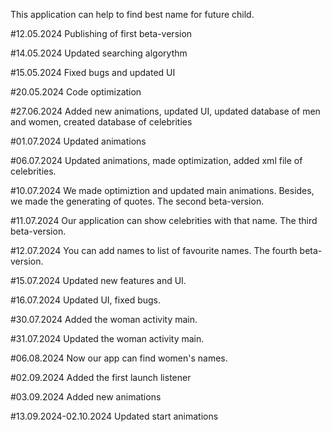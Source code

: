This application can help to find best name for future child.

#12.05.2024 Publishing of first beta-version

#14.05.2024 Updated searching algorythm

#15.05.2024 Fixed bugs and updated UI

#20.05.2024 Code optimization

#27.06.2024 Added new animations, updated UI, updated database of men and women, created database of celebrities

#01.07.2024 Updated animations

#06.07.2024 Updated animations, made optimization, added xml file of celebrities.

#10.07.2024 We made optimiztion and updated main animations. Besides, we made the generating of quotes. The second beta-version.

#11.07.2024 Our application can show celebrities with that name. The third beta-version.

#12.07.2024 You can add names to list of favourite names. The fourth beta-version.

#15.07.2024 Updated new features and UI.

#16.07.2024 Updated UI, fixed bugs.

#30.07.2024 Added the woman activity main.

#31.07.2024 Updated the woman activity main.

#06.08.2024 Now our app can find women's names.

#02.09.2024 Added the first launch listener

#03.09.2024 Added new animations

#13.09.2024-02.10.2024 Updated start animations
